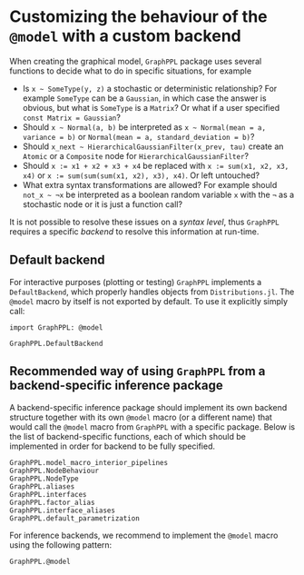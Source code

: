 # Customizing the behaviour of the `@model` with a custom backend

When creating the graphical model, `GraphPPL` package uses several functions to decide what to do in specific situations, for example

- Is `x ~ SomeType(y, z)` a stochastic or deterministic relationship? For example `SomeType` can be a `Gaussian`, in which case the answer
is obvious, but what is `SomeType` is a `Matrix`? Or what if a user specified `const Matrix = Gaussian`?
- Should `x ~ Normal(a, b)` be interpreted as `x ~ Normal(mean = a, variance = b)` or `Normal(mean = a, standard_deviation = b)`?
- Should `x_next ~ HierarchicalGaussianFilter(x_prev, tau)` create an `Atomic` or a `Composite` node for `HierarchicalGaussianFilter`? 
- Should `x := x1 + x2 + x3 + x4` be replaced with `x := sum(x1, x2, x3, x4)` or `x := sum(sum(sum(x1, x2), x3), x4)`. Or left untouched?
- What extra syntax transformations are allowed? For example should `not_x ~ ¬x` be interpreted as a boolean random variable `x` with the `¬` as a stochastic node
or it is just a function call?

It is not possible to resolve these issues on a _syntax level_, thus `GraphPPL` requires a specific _backend_ to resolve this information at run-time. 

## Default backend

For interactive purposes (plotting or testing) `GraphPPL` implements a `DefaultBackend`, which properly handles objects from `Distributions.jl`.
The `@model` macro by itself is not exported by default. To use it explicitly simply call:

```@example import-model-macro
import GraphPPL: @model
```

```@docs
GraphPPL.DefaultBackend
```

## Recommended way of using `GraphPPL` from a backend-specific inference package

A backend-specific inference package should implement its own backend structure together with its own `@model` macro (or a different name)
that would call the `@model` macro from `GraphPPL` with a specific package. Below is the list of backend-specific functions, each of which should be implemented 
in order for backend to be fully specified. 

```@docs
GraphPPL.model_macro_interior_pipelines
GraphPPL.NodeBehaviour
GraphPPL.NodeType
GraphPPL.aliases
GraphPPL.interfaces
GraphPPL.factor_alias
GraphPPL.interface_aliases
GraphPPL.default_parametrization
```

For inference backends, we recommend to implement the `@model` macro using the following pattern:

```@docs
GraphPPL.@model
```
